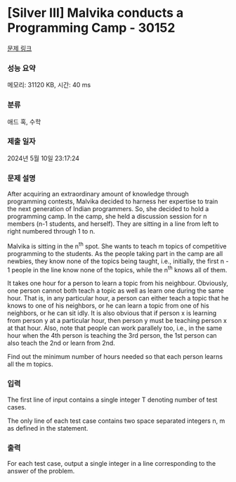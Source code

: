 # [Silver III] Malvika conducts a Programming Camp - 30152 

[문제 링크](https://www.acmicpc.net/problem/30152) 

### 성능 요약

메모리: 31120 KB, 시간: 40 ms

### 분류

애드 혹, 수학

### 제출 일자

2024년 5월 10일 23:17:24

### 문제 설명

<p>After acquiring an extraordinary amount of knowledge through programming contests, Malvika decided to harness her expertise to train the next generation of Indian programmers. So, she decided to hold a programming camp. In the camp, she held a discussion session for n members (n-1 students, and herself). They are sitting in a line from left to right numbered through 1 to n.</p>

<p>Malvika is sitting in the n<sup>th</sup> spot. She wants to teach m topics of competitive programming to the students. As the people taking part in the camp are all newbies, they know none of the topics being taught, i.e., initially, the first n - 1 people in the line know none of the topics, while the n<sup>th</sup> knows all of them.</p>

<p>It takes one hour for a person to learn a topic from his neighbour. Obviously, one person cannot both teach a topic as well as learn one during the same hour. That is, in any particular hour, a person can either teach a topic that he knows to one of his neighbors, or he can learn a topic from one of his neighbors, or he can sit idly. It is also obvious that if person x is learning from person y at a particular hour, then person y must be teaching person x at that hour. Also, note that people can work parallely too, i.e., in the same hour when the 4th person is teaching the 3rd person, the 1st person can also teach the 2nd or learn from 2nd.</p>

<p>Find out the minimum number of hours needed so that each person learns all the m topics.</p>

### 입력 

 <p style="display: block; width: 0px; height: 0px; padding: 0px; border: 0px; margin: 0px; position: absolute; top: 0px; left: -9999px; opacity: 0; overflow: hidden;"> </p>

<p>The first line of input contains a single integer T denoting number of test cases.</p>

<p>The only line of each test case contains two space separated integers n, m as defined in the statement.</p>

<p style="display: block; width: 0px; height: 0px; padding: 0px; border: 0px; margin: 0px; position: absolute; top: 0px; left: -9999px; opacity: 0; overflow: hidden;"> </p>

### 출력 

 <p>For each test case, output a single integer in a line corresponding to the answer of the problem.</p>

